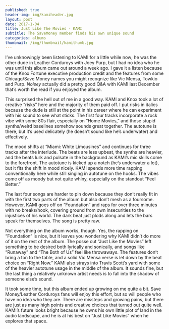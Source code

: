 ```yaml
---
published: true
header-img: img/kamiheader.jpg
layout: post
date: 2017-1-04
title: Just Like The Movies - KAMI
subtitle: The SaveMoney member finds his own unique sound
categories: albums
thumbnail: /img/thumbnail/kamithumb.jpg
---
```

<p>I&rsquo;ve unknowingly been listening to KAMI for a little while now; he was the other dude in Leather Corduroys with Joey Purp,&nbsp;but I had no idea who he was until this album came out around a week ago. I gave it a listen because of the Knox Fortune executive production credit and the features from some Chicago/Save Money names you might recognize like Vic Mensa, Towkio and Purp.&nbsp;<em>Noisey&nbsp;</em>actually did a pretty good Q&amp;A with KAMI last December that&rsquo;s worth the read if you enjoyed the album.</p>
<p>This surprised the hell out of me in a good way. KAMI and Knox took a lot of creative &ldquo;risks&rdquo; here and the majority of them paid off. I put risks in italics because the dude is still at the point in his career where he can experiment with his sound to see what sticks. The first four tracks incorporate a rock vibe with some 80s flair, especially on &ldquo;Home Movies,&rdquo; and those stupid synths/weird baselines somehow sounds great together. The autotune is there, but it&rsquo;s used delicately (he doesn&rsquo;t sound like he&rsquo;s underwater) and effectively.</p>
<p>The mood shifts at &ldquo;Miami: White Limousines&rdquo; and continues for three tracks after the interlude. The beats are less upbeat, the synths are heavier, and the beats lurk and pulsate in the background as KAMI&rsquo;s mic skills come to the forefront. The autotune is kicked up a notch (he&rsquo;s underwater a lot), but it fits the shift in mood nicely. KAMI spends more time rapping conventionally here while still singing in autotune on the hooks. The vibes come off as moody but not quite whiny, especially on the standout &ldquo;Feel Better.&rdquo;</p>
<p>The last four songs are harder to pin down because they don&rsquo;t really fit in with the first two parts of the album but also don&rsquo;t mesh as a foursome. However, KAMI goes off on &ldquo;Foundation&rdquo; and raps for over three minutes with no breaks/hook, covering ground from own insecurities to the injustices of his world. The dark beat just plods along and lets the bars speak for themselves. The song is pretty raw.</p>
<p>Not everything on the album works, though. Yes, the rapping on &ldquo;Foundation&rdquo; is nice, but it leaves you wondering why KAMI didn&rsquo;t do more of it on the rest of the album. The posse cut &ldquo;Just Like the Movies&rdquo; left something to be desired both lyrically and sonically, and songs like &ldquo;Runaway&rdquo; and &ldquo;The Both of Us&rdquo; feel like throwaways. The features don&rsquo;t bring a ton to the table, and a solid Vic Mensa verse is let down by the beat choice on &ldquo;Right Now.&rdquo; KAMI also strays into Travis Scott&rsquo;s yard with some of the heavier autotune usage in the middle of the album. It sounds fine, but the last thing a relatively unknown artist needs is to fall into the shadow of someone else&rsquo;s sound.</p>
<p>It took some time, but this album ended up growing on me quite a bit. Save Money/Leather Corduroys fans will enjoy this effort, but so will people who have no idea who they are. There are missteps and growing pains, but there are just as many high points and creative choices that turned out quite well. KAMI&rsquo;s future looks bright because he owns his own little plot of land in the audio landscape, and he is at his best on &ldquo;Just Like Movies&rdquo; when he explores that space.</p>
